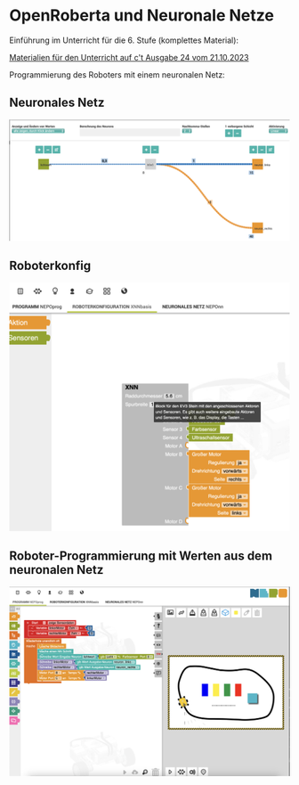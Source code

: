 # OpenRoberta und Neuronale Netze

Einführung im Unterricht für die 6. Stufe (komplettes Material):

[Materialien für den Unterricht auf c't Ausgabe 24 vom 21.10.2023](https://ct.de/ycc9)

Programmierung des Roboters mit einem neuronalen Netz:

## Neuronales Netz
![Neuronales Netz](./OpenRobertaNN.png)

## Roboterkonfig
![RoboterKonfiguration](./OpenRobertaRobotconfig.png)

## Roboter-Programmierung mit Werten aus dem neuronalen Netz
![RoboterKonfiguration](./OpenRobertaProgramming.png)